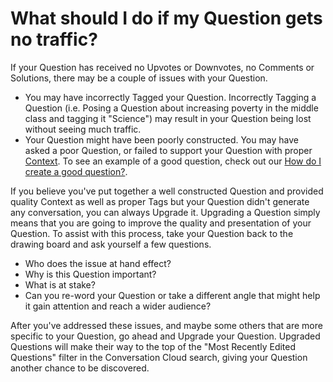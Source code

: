 # What should I do if my Question gets no traffic? #
If your Question has received no Upvotes or Downvotes, no Comments or Solutions, 
there may be a couple of issues with your Question.

- You may have incorrectly Tagged your Question. Incorrectly Tagging a Question 
  (i.e. Posing a Question about increasing poverty in the middle class and 
  tagging it "Science") may result in your Question being lost without seeing 
  much traffic.
- Your Question might have been poorly constructed. You may have asked a poor 
  Question, or failed to support your Question with proper [Context][2]. To see an 
  example of a good question, check out our [How do I create a good question?][1].

If you believe you've put together a well constructed Question and provided 
quality Context as well as proper Tags but your Question didn't generate any 
conversation, you can always Upgrade it. Upgrading a Question 
simply means that you are going to improve the quality and presentation of your 
Question. To assist with this process, take your Question back to the drawing 
board and ask yourself a few questions.

- Who does the issue at hand effect?
- Why is this Question important?
- What is at stake?
- Can you re-word your Question or take a different angle that might help it 
  gain attention and reach a wider audience?

After you've addressed these issues, and maybe some others that are more 
specific to your Question, go ahead and Upgrade your Question. Upgraded 
Questions will make their way to the top of the "Most Recently Edited 
Questions" filter in the Conversation Cloud search, giving your Question 
another chance to be discovered.


[1]: /help/questions/formatting/
[2]: /help/questions/context/